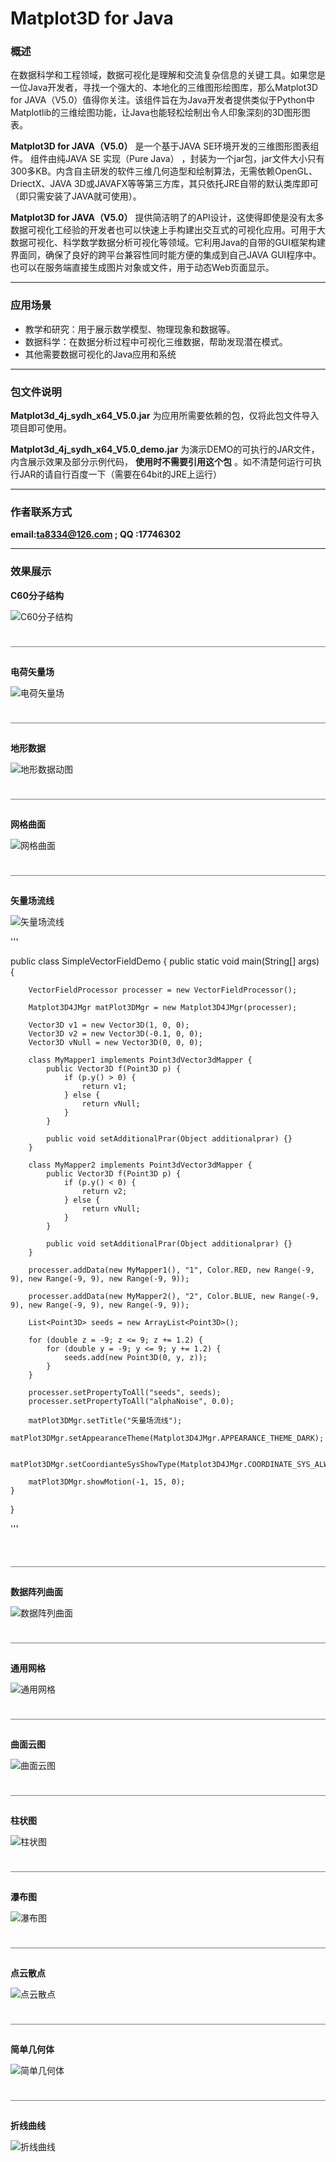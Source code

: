 # Matplot3D for Java


### 概述

  在数据科学和工程领域，数据可视化是理解和交流复杂信息的关键工具。如果您是一位Java开发者，寻找一个强大的、本地化的三维图形绘图库，那么Matplot3D for JAVA（V5.0）值得你关注。该组件旨在为Java开发者提供类似于Python中Matplotlib的三维绘图功能，让Java也能轻松绘制出令人印象深刻的3D图形图表。

  **Matplot3D for JAVA（V5.0）** 是一个基于JAVA SE环境开发的三维图形图表组件。 组件由纯JAVA SE 实现（Pure Java） ，封装为一个jar包，jar文件大小只有300多KB。内含自主研发的软件三维几何造型和绘制算法，无需依赖OpenGL、DriectX、JAVA 3D或JAVAFX等等第三方库，其只依托JRE自带的默认类库即可（即只需安装了JAVA就可使用）。

  **Matplot3D for JAVA（V5.0）** 提供简洁明了的API设计，这使得即使是没有太多数据可视化工经验的开发者也可以快速上手构建出交互式的可视化应用。可用于大数据可视化、科学数学数据分析可视化等领域。它利用Java的自带的GUI框架构建界面同，确保了良好的跨平台兼容性同时能方便的集成到自己JAVA GUI程序中。也可以在服务端直接生成图片对象或文件，用于动态Web页面显示。

---

### 应用场景
  

- 教学和研究：用于展示数学模型、物理现象和数据等。
- 数据科学：在数据分析过程中可视化三维数据，帮助发现潜在模式。
- 其他需要数据可视化的Java应用和系统


---

### 包文件说明

 **Matplot3d_4j_sydh_x64_V5.0.jar** 为应用所需要依赖的包，仅将此包文件导入项目即可使用。

 **Matplot3d_4j_sydh_x64_V5.0_demo.jar** 为演示DEMO的可执行的JAR文件，内含展示效果及部分示例代码， **使用时不需要引用这个包** 。如不清楚何运行可执行JAR的请自行百度一下（需要在64bit的JRE上运行）  

---
### 作者联系方式
 **email:ta8334@126.com  ;  QQ :17746302** 

---

### 效果展示

**C60分子结构**

![C60分子结构](pic/C60.gif "C60分子结构")     
<br/> 
<br/> 
￣￣￣￣￣￣￣￣￣￣￣￣￣￣￣￣￣￣￣￣￣￣￣￣￣￣￣￣￣￣￣￣￣￣￣￣

**电荷矢量场**

![电荷矢量场](pic/GIF8.gif "地形数据动图")  
<br/> 
<br/> 
￣￣￣￣￣￣￣￣￣￣￣￣￣￣￣￣￣￣￣￣￣￣￣￣￣￣￣￣￣￣￣￣￣￣￣￣

**地形数据**

![地形数据动图](pic/demo.gif "地形数据动图")  
<br/> 
<br/> 
￣￣￣￣￣￣￣￣￣￣￣￣￣￣￣￣￣￣￣￣￣￣￣￣￣￣￣￣￣￣￣￣￣￣￣￣

**网格曲面** 

![网格曲面](pic/网格曲面.jpg "网格曲面")  
<br/> 
<br/> 
￣￣￣￣￣￣￣￣￣￣￣￣￣￣￣￣￣￣￣￣￣￣￣￣￣￣￣￣￣￣￣￣￣￣￣￣

**矢量场流线** 

![矢量场流线](pic/线圈电流磁场.gif "矢量场流线") 

'''    

public class SimpleVectorFieldDemo {
	public static void main(String[] args) {

		VectorFieldProcessor processer = new VectorFieldProcessor();

		Matplot3D4JMgr matPlot3DMgr = new Matplot3D4JMgr(processer);

		Vector3D v1 = new Vector3D(1, 0, 0);
		Vector3D v2 = new Vector3D(-0.1, 0, 0);
		Vector3D vNull = new Vector3D(0, 0, 0);

		class MyMapper1 implements Point3dVector3dMapper {
			public Vector3D f(Point3D p) {
				if (p.y() > 0) {
					return v1;
				} else {
					return vNull;
				}
			}

			public void setAdditionalPrar(Object additionalprar) {}
		}

		class MyMapper2 implements Point3dVector3dMapper {
			public Vector3D f(Point3D p) {
				if (p.y() < 0) {
					return v2;
				} else {
					return vNull;
				}
			}

			public void setAdditionalPrar(Object additionalprar) {}
		}

		processer.addData(new MyMapper1(), "1", Color.RED, new Range(-9, 9), new Range(-9, 9), new Range(-9, 9));

		processer.addData(new MyMapper2(), "2", Color.BLUE, new Range(-9, 9), new Range(-9, 9), new Range(-9, 9));

		List<Point3D> seeds = new ArrayList<Point3D>();

		for (double z = -9; z <= 9; z += 1.2) {
			for (double y = -9; y <= 9; y += 1.2) {
				seeds.add(new Point3D(0, y, z));
			}
		}

		processer.setPropertyToAll("seeds", seeds);
		processer.setPropertyToAll("alphaNoise", 0.0);

		matPlot3DMgr.setTitle("矢量场流线");
		matPlot3DMgr.setAppearanceTheme(Matplot3D4JMgr.APPEARANCE_THEME_DARK);

		matPlot3DMgr.setCoordianteSysShowType(Matplot3D4JMgr.COORDINATE_SYS_ALWAYS_FURTHER);

		matPlot3DMgr.showMotion(-1, 15, 0);
	}
}   
   
'''

<br/> 
<br/> 
￣￣￣￣￣￣￣￣￣￣￣￣￣￣￣￣￣￣￣￣￣￣￣￣￣￣￣￣￣￣￣￣￣￣￣￣

**数据阵列曲面** 

![数据阵列曲面](pic/数据阵列曲面.jpg "数据阵列曲面")  
<br/> 
<br/> 
￣￣￣￣￣￣￣￣￣￣￣￣￣￣￣￣￣￣￣￣￣￣￣￣￣￣￣￣￣￣￣￣￣￣￣￣

**通用网格** 

![通用网格](pic/通用网格.jpg "通用网格")  
<br/> 
<br/> 
￣￣￣￣￣￣￣￣￣￣￣￣￣￣￣￣￣￣￣￣￣￣￣￣￣￣￣￣￣￣￣￣￣￣￣￣

**曲面云图** 

![曲面云图](pic/曲面云图.jpg "曲面云图")  
<br/> 
<br/> 
￣￣￣￣￣￣￣￣￣￣￣￣￣￣￣￣￣￣￣￣￣￣￣￣￣￣￣￣￣￣￣￣￣￣￣￣

**柱状图** 

![柱状图](pic/柱状图.jpg "柱状图")  
<br/> 
<br/> 
￣￣￣￣￣￣￣￣￣￣￣￣￣￣￣￣￣￣￣￣￣￣￣￣￣￣￣￣￣￣￣￣￣￣￣￣

**瀑布图** 

![瀑布图](pic/瀑布图.jpg "瀑布图")  
 <br/> 
<br/> 
￣￣￣￣￣￣￣￣￣￣￣￣￣￣￣￣￣￣￣￣￣￣￣￣￣￣￣￣￣￣￣￣￣￣￣￣

**点云散点** 

![点云散点](pic/点云散点.jpg "点云散点")  
 <br/> 
<br/> 
￣￣￣￣￣￣￣￣￣￣￣￣￣￣￣￣￣￣￣￣￣￣￣￣￣￣￣￣￣￣￣￣￣￣￣￣

**简单几何体** 

![简单几何体](pic/简单几何体.jpg "简单几何体")  
 <br/> 
<br/> 
￣￣￣￣￣￣￣￣￣￣￣￣￣￣￣￣￣￣￣￣￣￣￣￣￣￣￣￣￣￣￣￣￣￣￣￣

**折线曲线** 

![折线曲线](pic/折线曲线.jpg "折线曲线")  
 <br/> 
<br/> 






    



